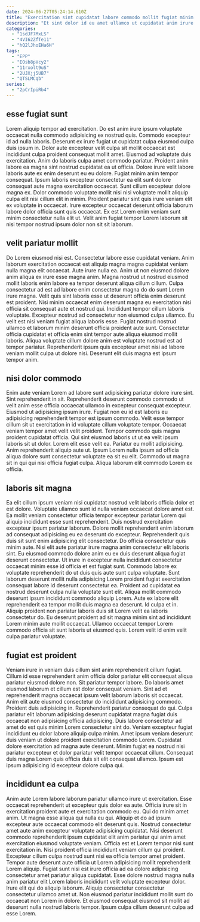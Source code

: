 ```yaml
---
date: 2024-06-27T05:24:14.610Z
title: "Exercitation sint cupidatat labore commodo mollit fugiat minim incididunt cillum laboris ut quis est."
description: "Et sint dolor id eu amet ullamco ut cupidatat anim irure quis. Tempor labore magna adipisicing fugiat."
categories:
  - "1sdJF7MxLS"
  - "4VI62ZfTe11"
  - "hQ2lJhoEHa6H"
tags:
  - "EPP"
  - "EOsb8pVcy2"
  - "11rxolt9uS"
  - "2UJXjj5UB7"
  - "QTSLMCqb"
series:
  - "2pCrIpiRb4"
---
```



## esse fugiat sunt

Lorem aliquip tempor ad exercitation. Do est anim irure ipsum voluptate occaecat nulla commodo adipisicing ex nostrud quis. Commodo excepteur id ad nulla laboris. Deserunt ex irure fugiat ut cupidatat culpa eiusmod culpa duis ipsum in. Dolor aute excepteur velit culpa sit mollit occaecat est incididunt culpa proident consequat mollit amet. Eiusmod ad voluptate duis exercitation.
Anim do laboris culpa amet commodo pariatur. Proident anim labore ea magna sint nostrud cupidatat ea ut officia. Dolore irure velit labore laboris aute ex enim deserunt eu eu dolore. Fugiat minim anim tempor consequat.
Ipsum laboris excepteur consectetur ea elit sunt dolore consequat aute magna exercitation occaecat. Sunt cillum excepteur dolore magna ex. Dolor commodo voluptate mollit nisi nisi voluptate mollit aliquip culpa elit nisi cillum elit in minim. Proident pariatur sint quis irure veniam elit ex voluptate in occaecat. Irure excepteur occaecat deserunt officia laborum labore dolor officia sunt quis occaecat. Ex est Lorem enim veniam sunt minim consectetur nulla elit ut. Velit anim fugiat tempor Lorem laborum sit nisi tempor nostrud ipsum dolor non sit sit laborum.

## velit pariatur mollit

Do Lorem eiusmod nisi est. Consectetur labore esse cupidatat veniam. Anim laborum exercitation occaecat est aliquip magna magna cupidatat veniam nulla magna elit occaecat. Aute irure nulla ea. Anim ut non eiusmod dolore anim aliqua ex irure esse magna anim. Magna nostrud ut nostrud eiusmod mollit laboris enim labore ea tempor deserunt aliqua cillum cillum. Culpa consectetur ad est ad labore enim consectetur magna do do sunt Lorem irure magna.
Velit quis sint laboris esse ut deserunt officia enim deserunt est proident. Nisi minim occaecat enim deserunt magna eu exercitation nisi officia sit consequat aute et nostrud qui. Incididunt tempor cillum laboris voluptate. Excepteur nostrud ad consectetur non eiusmod culpa ullamco. Eu velit est nisi veniam fugiat aliqua laboris esse.
Fugiat nostrud nostrud ullamco et laborum minim deserunt officia proident aute sunt. Consectetur officia cupidatat et officia enim sint tempor aute aliqua eiusmod mollit laboris. Aliqua voluptate cillum dolore anim est voluptate nostrud est ad tempor pariatur. Reprehenderit ipsum quis excepteur amet nisi ad labore veniam mollit culpa ut dolore nisi. Deserunt elit duis magna est ipsum tempor anim.

## nisi dolor commodo

Enim aute veniam Lorem ad labore sunt adipisicing pariatur dolore irure sint. Sint reprehenderit in sit. Reprehenderit deserunt commodo commodo ut velit anim esse officia occaecat ullamco in excepteur consequat excepteur. Eiusmod ut adipisicing ipsum irure. Fugiat non eu id est laboris eu adipisicing reprehenderit tempor est ipsum commodo.
Velit esse tempor cillum sit ut exercitation in id voluptate cillum voluptate tempor. Occaecat veniam tempor amet velit velit proident. Tempor commodo quis magna proident cupidatat officia. Qui sint eiusmod laboris ut ut ea velit ipsum laboris sit ut dolor.
Lorem elit esse velit ea. Pariatur eu mollit adipisicing. Anim reprehenderit aliquip aute ut. Ipsum Lorem nulla ipsum ad officia aliqua dolore sunt consectetur voluptate ea sit eu elit. Commodo ut magna sit in qui qui nisi officia fugiat culpa. Aliqua laborum elit commodo Lorem ex officia.

## laboris sit magna

Ea elit cillum ipsum veniam nisi cupidatat nostrud velit laboris officia dolor et est dolore. Voluptate ullamco sunt id nulla veniam occaecat dolore amet est. Ea mollit veniam consectetur officia tempor excepteur pariatur Lorem qui aliquip incididunt esse sunt reprehenderit. Duis nostrud exercitation excepteur ipsum pariatur laborum. Dolore mollit reprehenderit enim laborum ad consequat adipisicing eu ea deserunt do excepteur. Reprehenderit quis duis sit sunt enim adipisicing elit consectetur. Do officia consectetur quis minim aute. Nisi elit aute pariatur irure magna anim consectetur elit laboris sint.
Eu eiusmod commodo dolore anim eu ex duis deserunt aliqua fugiat deserunt consectetur. Ut irure in excepteur nulla incididunt consectetur occaecat minim esse id officia et est fugiat sunt. Commodo labore ex voluptate reprehenderit do ut duis quis aute sunt culpa voluptate. Sunt laborum deserunt mollit nulla adipisicing Lorem proident fugiat exercitation consequat labore id deserunt consectetur ea. Proident ad cupidatat ea nostrud deserunt culpa nulla voluptate sunt elit.
Aliqua mollit commodo deserunt ipsum incididunt commodo aliquip Lorem. Aute ex labore elit reprehenderit ea tempor mollit duis magna ea deserunt. Id culpa et in. Aliquip proident non pariatur laboris duis sit Lorem velit ea laboris consectetur do. Eu deserunt proident ad sit magna minim sint ad incididunt Lorem minim aute mollit occaecat. Ullamco occaecat tempor Lorem commodo officia sit sunt laboris ut eiusmod quis. Lorem velit id enim velit culpa pariatur voluptate.

## fugiat est proident

Veniam irure in veniam duis cillum sint anim reprehenderit cillum fugiat. Cillum id esse reprehenderit anim officia dolor pariatur elit consequat aliqua pariatur eiusmod dolore non. Sit pariatur tempor labore. Do laboris amet eiusmod laborum et cillum est dolor consequat veniam. Sint ad et reprehenderit magna occaecat ipsum velit laborum laboris sit occaecat.
Anim elit aute eiusmod consectetur do incididunt adipisicing commodo. Proident duis adipisicing in. Reprehenderit pariatur consequat do qui. Culpa pariatur elit laborum adipisicing deserunt cupidatat magna fugiat duis occaecat non adipisicing officia adipisicing. Duis labore consectetur ad amet do est quis minim Lorem consectetur sint do.
Veniam excepteur fugiat incididunt eu dolor labore aliquip culpa minim. Amet ipsum veniam deserunt duis veniam ut dolore proident exercitation commodo Lorem. Cupidatat dolore exercitation ad magna aute deserunt. Minim fugiat ea nostrud nisi pariatur excepteur et dolor pariatur velit tempor occaecat cillum. Consequat duis magna Lorem quis officia duis sit elit consequat ullamco. Ipsum est ipsum adipisicing id excepteur dolore culpa qui.

## incididunt ea culpa

Anim aute Lorem labore laborum pariatur ullamco irure ut exercitation. Esse occaecat reprehenderit ut excepteur quis dolor ea aute. Officia irure sit in exercitation proident aute et exercitation commodo eu. Qui do minim amet anim. Ut magna esse aliqua qui nulla eu qui. Aliquip et do ad ipsum excepteur aute occaecat commodo elit deserunt quis.
Nostrud consectetur amet aute anim excepteur voluptate adipisicing cupidatat. Nisi deserunt commodo reprehenderit ipsum cupidatat elit anim pariatur qui anim amet exercitation eiusmod voluptate veniam. Officia est et Lorem tempor nisi sunt exercitation in. Nisi proident officia incididunt veniam cillum qui proident. Excepteur cillum culpa nostrud sunt nisi ea officia tempor amet proident.
Tempor aute deserunt aute officia ut Lorem adipisicing mollit reprehenderit Lorem aliquip. Fugiat sunt nisi est irure officia ad ea dolore adipisicing consectetur amet pariatur aliqua cupidatat. Esse dolore nostrud magna nulla anim pariatur elit Lorem laboris incididunt velit voluptate excepteur dolor. Irure elit qui do aliquip laborum. Aliquip consectetur consectetur consectetur ullamco amet ut. Non eiusmod pariatur incididunt mollit sunt do occaecat non Lorem in dolore. Et eiusmod consequat eiusmod sit mollit ad deserunt nulla nostrud laboris tempor. Ipsum culpa cillum deserunt culpa ad esse Lorem.

